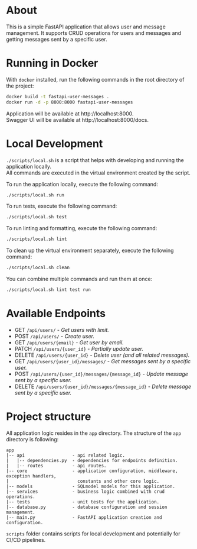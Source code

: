 # About
This is a simple FastAPI application that allows user and message management.
It supports CRUD operations for users and messages and getting messages sent by a specific user.

# Running in Docker
With `docker` installed, run the following commands in the root directory of the project:

```bash
docker build -t fastapi-user-messages .
docker run -d -p 8000:8000 fastapi-user-messages
```
Application will be available at http://localhost:8000.  
Swagger UI will be available at http://localhost:8000/docs.

# Local Development
`./scripts/local.sh` is a script that helps with developing and running the application locally.  
All commands are executed in the virtual environment created by the script.

To run the application locally, execute the following command:
```bash
./scripts/local.sh run
```

To run tests, execute the following command:
```bash
./scripts/local.sh test
```

To run linting and formatting, execute the following command:
```bash
./scripts/local.sh lint
```

To clean up the virtual environment separately, execute the following command:
```bash
./scripts/local.sh clean
```

You can combine multiple commands and run them at once:
```bash
./scripts/local.sh lint test run
```

# Available Endpoints

- GET    `/api/users/` - *Get users with limit.*
- POST   `/api/users/` - *Create user.*
- GET    `/api/users/{email}` - *Get user by email.*
- PATCH  `/api/users/{user_id}` - *Partially update user.*
- DELETE `/api/users/{user_id}` - *Delete user (and all related messages).*
- GET    `/api/users/{user_id}/messages/` - *Get messages sent by a specific user.*
- POST   `/api/users/{user_id}/messages/{message_id}` - *Update message sent by a specific user.*
- DELETE `/api/users/{user_id}/messages/{message_id}` - *Delete message sent by a specific user.*

# Project structure
All application logic resides in the `app` directory. The structure of the `app` directory is following:

```
app
|-- api                  - api related logic.
|   |-- dependencies.py  - dependencies for endpoints definition.
|   |-- routes           - api routes.
|-- core                 - application configuration, middleware, exception handlers,
|                          constants and other core logic.
|-- models               - SQLmodel models for this application.
|-- services             - business logic combined with crud operations.
|-- tests                - unit tests for the application.
|-- database.py          - database configuration and session management.
|-- main.py              - FastAPI application creation and configuration.
```

`scripts` folder contains scripts for local development and potentially for CI/CD pipelines.
